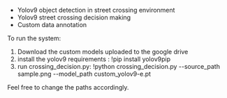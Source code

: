 * Yolov9 object detection in street crossing environment
* Yolov9 street crossing decision making
* Custom data annotation

To run the system:
1. Download the custom models uploaded to the google drive
2. install the yolov9 requirements : !pip install yolov9pip
3. run crossing_decision.py: !python crossing_decision.py --source_path sample.png --model_path custom_yolov9-e.pt

Feel free to change the paths accordingly.
